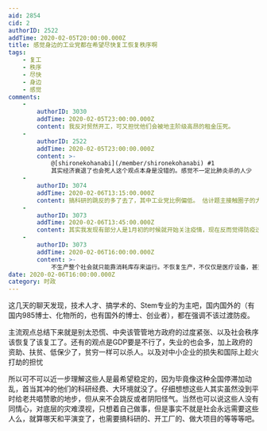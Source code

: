 ```yaml
---
aid: 2854
cid: 2
authorID: 2522
addTime: 2020-02-05T20:00:00.000Z
title: 感觉身边的工业党都在希望尽快复工恢复秩序啊
tags:
    - 复工
    - 秩序
    - 尽快
    - 身边
    - 感觉
comments:
    -
        authorID: 3030
        addTime: 2020-02-05T23:00:00.000Z
        content: 我反对贸然开工，可又担忧他们会被地主阶级高昂的租金压死。
    -
        authorID: 2522
        addTime: 2020-02-05T23:00:00.000Z
        content: >-
            @[shironekohanabi](/member/shironekohanabi) #1
            其实经济衰退了也会死人这个观点本身是没错的。感觉不一定比肺炎杀的人少
    -
        authorID: 3074
        addTime: 2020-02-06T13:15:00.000Z
        content: 搞科研的跳反的多了去了，其中工业党比例偏低。 估计题主接触圈子的大都是既得利益者或者其后代吧（如红三代这样）。
    -
        authorID: 3073
        addTime: 2020-02-06T13:45:00.000Z
        content: 其实我发现有部分人是1月初的时候就开始关注疫情，现在反而觉得防疫过度，变成了政治运动。
    -
        authorID: 3073
        addTime: 2020-02-06T16:00:00.000Z
        content: >-
            不生产整个社会就只能靠消耗库存来运行。不恢复生产，不仅仅是医疗设备，甚至基本的吃饭都会有问题。中国的工业产量是世界第一，不可能靠进口来解决问题。
date: 2020-02-06T16:00:00.000Z
category: 时政
---
```


这几天的聊天发现，技术人才、搞学术的、Stem专业的为主吧，国内国外的（有国内985博士、化物所的，也有国外的博士、创业者），都在强调不该过渡防疫。

主流观点总结下来就是别太恐慌、中央该管管地方政府的过度紧张、以及社会秩序该恢复了该复工了。还有的观点是GDP要是不行了，失业的也会多，加上政府的资助、扶贫、低保少了，贫穷一样可以杀人。以及对中小企业的损失和国际上趁火打劫的担忧

所以可不可以近一步理解这些人是最希望稳定的，因为毕竟像这种全国停滞加动乱，首当其冲的他们的科研经费、大环境就没了。仔细想想这些人其实虽然没到平时给老共唱赞歌的地步，但从来不会跳反或者阴阳怪气。当然也可以说这些人没有同情心，对底层的灾难漠视，只想着自己做事，但是事实不就是社会永远需要这些人么，就算哪天和平演变了，也需要搞科研的、开工厂的、做大项目的等等等吧。
